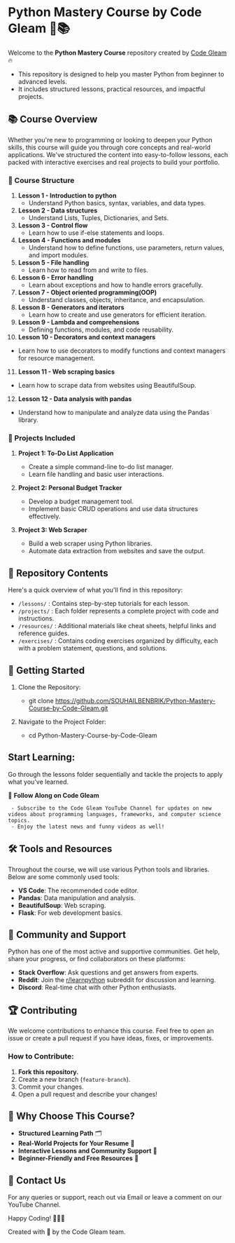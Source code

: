 # Python Mastery Course by Code Gleam 🎥📚

Welcome to the **Python Mastery Course** repository created by [Code Gleam](https://www.youtube.com/channel/CodeGleam) 🔥

- This repository is designed to help you master Python from beginner to advanced levels.
- It includes structured lessons, practical resources, and impactful projects.

## 📚 Course Overview

Whether you're new to programming or looking to deepen your Python skills, this course will guide you through core concepts and real-world applications. We've structured the content into easy-to-follow lessons, each packed with interactive exercises and real projects to build your portfolio.

### 📅 Course Structure

1. **Lesson 1 - Introduction to python**
   - Understand Python basics, syntax, variables, and data types.
2. **Lesson 2 - Data structures**
   - Understand Lists, Tuples, Dictionaries, and Sets.
3. **Lesson 3 - Control flow**
   - Learn how to use if-else statements and loops.
4. **Lesson 4 - Functions and modules**
   - Understand how to define functions, use parameters, return values, and import modules.
5. **Lesson 5 - File handling**
   - Learn how to read from and write to files.
6. **Lesson 6 - Error handling**
   - Learn about exceptions and how to handle errors gracefully.
7. **Lesson 7 - Object oriented programming(OOP)**
   - Understand classes, objects, inheritance, and encapsulation.
8. **Lesson 8 - Generators and iterators**
   - Learn how to create and use generators for efficient iteration.
9. **Lesson 9 - Lambda and comprehensions**
   - Defining functions, modules, and code reusability.
10. **Lesson 10 - Decorators and context managers**
   - Learn how to use decorators to modify functions and context managers for resource management.
11. **Lesson 11 - Web scraping basics**
   - Learn how to scrape data from websites using BeautifulSoup.
12. **Lesson 12 - Data analysis with pandas**
   - Understand how to manipulate and analyze data using the Pandas library.

### 🎯 Projects Included

1. **Project 1: To-Do List Application**
   - Create a simple command-line to-do list manager.
   - Learn file handling and basic user interactions.

2. **Project 2: Personal Budget Tracker**
   - Develop a budget management tool.
   - Implement basic CRUD operations and use data structures effectively.

3. **Project 3: Web Scraper**
   - Build a web scraper using Python libraries.
   - Automate data extraction from websites and save the output.

## 📁 Repository Contents

Here's a quick overview of what you'll find in this repository:

- `/lessons/`   : Contains step-by-step tutorials for each lesson.
- `/projects/`  : Each folder represents a complete project with code and instructions.
- `/resources/` : Additional materials like cheat sheets, helpful links and reference guides.
- `/exercises/` : Contains coding exercises organized by difficulty, each with a problem statement, questions, and solutions.

## 🚀 Getting Started

1. Clone the Repository:
   - git clone https://github.com/SOUHAILBENBRIK/Python-Mastery-Course-by-Code-Gleam.git

2. Navigate to the Project Folder:
   - cd Python-Mastery-Course-by-Code-Gleam


## Start Learning:

Go through the lessons folder sequentially and tackle the projects to apply what you've learned.

🎥 **Follow Along on Code Gleam**  

     - Subscribe to the Code Gleam YouTube Channel for updates on new videos about programming languages, frameworks, and computer science topics.  
     - Enjoy the latest news and funny videos as well!

## 🛠 Tools and Resources

Throughout the course, we will use various Python tools and libraries. Below are some commonly used tools:


- **VS Code**: The recommended code editor.
- **Pandas**: Data manipulation and analysis.
- **BeautifulSoup**: Web scraping.
- **Flask**: For web development basics.



## 🤝 Community and Support
Python has one of the most active and supportive communities. Get help, share your progress, or find collaborators on these platforms:

- **Stack Overflow**: Ask questions and get answers from experts.
- **Reddit**: Join the [r/learnpython](https://www.reddit.com/r/learnpython/) subreddit for discussion and learning.
- **Discord**: Real-time chat with other Python enthusiasts.

## 🏆 Contributing
We welcome contributions to enhance this course. Feel free to open an issue or create a pull request if you have ideas, fixes, or improvements.

### How to Contribute:
1. **Fork this repository.**
2. Create a new branch (`feature-branch`).
3. Commit your changes.
4. Open a pull request and describe your changes!

## 💼 Why Choose This Course?
- **Structured Learning Path** 🗂️
- **Real-World Projects for Your Resume** 💼
- **Interactive Lessons and Community Support** 🤝
- **Beginner-Friendly and Free Resources** 🎉

## 📧 Contact Us
For any queries or support, reach out via Email or leave a comment on our YouTube Channel.

Happy Coding! 👨‍💻💡

Created with 💙 by the Code Gleam team.

